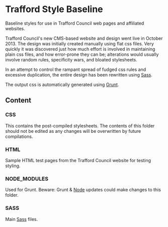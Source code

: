 Trafford Style Baseline
=======================

Baseline styles for use in Trafford Council web pages and affiliated websites.

Trafford Council's new CMS-based website and design went live in October 2013. 
The design was initially created manually using flat css files. 
Very quickly it was discovered just how much effort is involved in maintaining plain css files, and how error-prone they can be; alterations would usually involve random rules, specificity wars, and bloated stylesheets.

In an attempt to control the rampant spread of fudged css rules and excessive duplication,
the entire design has been rewritten using [Sass](http://sass-lang.com/).

The output css is automatically generated using [Grunt](http://gruntjs.com/).

Content
-------

### CSS

This contains the post-compiled stylesheets. The contents of this folder should not be edited as any changes will be overwritten by future compilations.

### HTML

Sample HTML test pages from the Trafford Council website for testing styling.

### NODE_MODULES

Used for Grunt. Beware: Grunt & [Node](http://nodejs.org/) updates could make changes to this folder.

### SASS

Main [Sass](http://sass-lang.com/) files.
